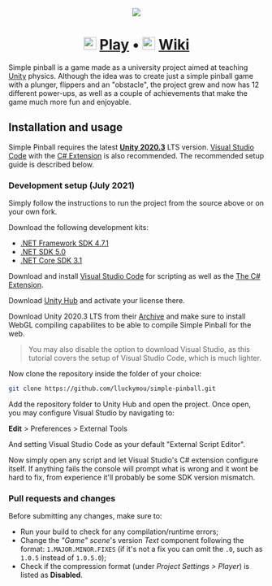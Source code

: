 <p align="center">
    <img src="https://github.com/lluckymou/simple-pinball/raw/main/Game/title.png?raw=true"/>
</p>
<h1 align="center">
    <img src="https://github.com/lluckymou/simple-pinball/blob/main/Assets/UI/Achievements/icons8-pinball-80.png?raw=true" height="25"/>
    <a href="https://lluckymou.github.io/simple-pinball/">Play</a>
    •
    <img src="https://github.com/lluckymou/simple-pinball/blob/main/Assets/UI/Achievements/icons8-fantasy-80.png?raw=true" height="25"/>
    <a href="https://github.com/lluckymou/simple-pinball/wiki">Wiki</a>
</h1>

Simple pinball is a game made as a university project aimed at teaching [Unity](https://unity.com) physics. Although the idea was to create just a simple pinball game with a plunger, flippers and an "obstacle", the project grew and now has 12 different power-ups, as well as a couple of achievements that make the game much more fun and enjoyable.

## Installation and usage

Simple Pinball requires the latest **[Unity 2020.3](https://unity3d.com/get-unity/download/archive)** LTS version.
[Visual Studio Code](https://code.visualstudio.com) with the [C# Extension](https://marketplace.visualstudio.com/items?itemName=ms-dotnettools.csharp) is also recommended. The recommended setup guide is described below.

### Development setup (July 2021)

Simply follow the instructions to run the project from the source above or on your own fork.

Download the following development kits:
- [.NET Framework SDK 4.7.1](https://dotnet.microsoft.com/download/dotnet-framework/net471)
- [.NET SDK 5.0](https://dotnet.microsoft.com/download/dotnet/5.0)
- [.NET Core SDK 3.1](https://dotnet.microsoft.com/download/dotnet/3.1)

Download and install [Visual Studio Code](https://code.visualstudio.com) for scripting as well as the [The C# Extension](https://marketplace.visualstudio.com/items?itemName=ms-dotnettools.csharp).

Download [Unity Hub](https://unity3d.com/get-unity/download) and activate your license there.

Download Unity 2020.3 LTS from their [Archive](https://unity3d.com/get-unity/download/archive) and make sure to install WebGL compiling capabilites to be able to compile Simple Pinball for the web.

> You may also disable the option to download Visual Studio, as this tutorial covers the setup of Visual Studio Code, which is much lighter.

Now clone the repository inside the folder of your choice:

```bash
git clone https://github.com/lluckymou/simple-pinball.git
```

Add the repository folder to Unity Hub and open the project. Once open, you may configure Visual Studio by navigating to:

**Edit** > Preferences > External Tools

And setting Visual Studio Code as your default "External Script Editor".

Now simply open any script and let Visual Studio's C# extension configure itself. If anything fails the console will prompt what is wrong and it wont be hard to fix, from experience it'll probably be some SDK version mismatch.

### Pull requests and changes

Before submitting any changes, make sure to:

- Run your build to check for any compilation/runtime errors;
- Change the *"Game" scene*'s version *Text* component following the format: `1.MAJOR.MINOR.FIXES` (if it's not a fix you can omit the `.0`, such as `1.0.5` instead of `1.0.5.0`);
- Check if the compression format (under *Project Settings > Player*) is listed as **Disabled**.